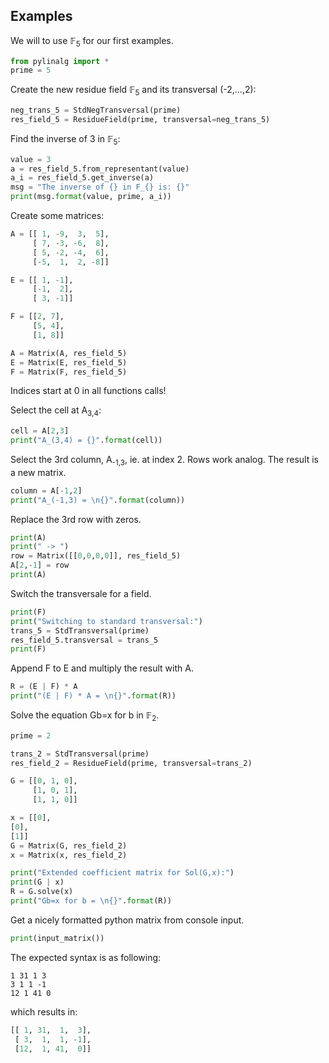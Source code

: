 Examples
--------------

We will to use 𝔽<sub>5</sub> for our first examples.

```python
from pylinalg import *
prime = 5
```

Create the new residue field 𝔽<sub>5</sub> and its transversal (-2,...,2):

```python
neg_trans_5 = StdNegTransversal(prime)
res_field_5 = ResidueField(prime, transversal=neg_trans_5)
```

Find the inverse of 3 in 𝔽<sub>5</sub>:

```python
value = 3
a = res_field_5.from_representant(value)
a_i = res_field_5.get_inverse(a)
msg = "The inverse of {} in F_{} is: {}"
print(msg.format(value, prime, a_i))
```

Create some matrices:

```python
A = [[ 1, -9,  3,  5],
     [ 7, -3, -6,  8],
     [ 5, -2, -4,  6],
     [-5,  1,  2, -8]]

E = [[ 1, -1],
     [-1,  2],
     [ 3, -1]]

F = [[2, 7],
     [5, 4],
     [1, 8]]

A = Matrix(A, res_field_5)
E = Matrix(E, res_field_5)
F = Matrix(F, res_field_5)
```

Indices start at 0 in all functions calls!

Select the cell at A<sub>3,4</sub>:

```python
cell = A[2,3]
print("A_(3,4) = {}".format(cell))
```

Select the 3rd column, A<sub>-1,3</sub>, ie. at index 2. Rows work analog. The result is a new matrix.

```python
column = A[-1,2]
print("A_(-1,3) = \n{}".format(column))
```

Replace the 3rd row with zeros.

```python
print(A)
print(" -> ")
row = Matrix([[0,0,0,0]], res_field_5)
A[2,-1] = row
print(A)
```

Switch the transversale for a field.

```python
print(F)
print("Switching to standard transversal:")
trans_5 = StdTransversal(prime)
res_field_5.transversal = trans_5
print(F)
```

Append F to E and multiply the result with A.

```python
R = (E | F) * A
print("(E | F) * A = \n{}".format(R))
```

Solve the equation Gb=x for b in 𝔽<sub>2</sub>.

```python
prime = 2

trans_2 = StdTransversal(prime)
res_field_2 = ResidueField(prime, transversal=trans_2)

G = [[0, 1, 0],
     [1, 0, 1],
     [1, 1, 0]]

x = [[0],
[0],
[1]]
G = Matrix(G, res_field_2)
x = Matrix(x, res_field_2)

print("Extended coefficient matrix for Sol(G,x):")
print(G | x)
R = G.solve(x)
print("Gb=x for b = \n{}".format(R))
```

Get a nicely formatted python matrix from console input.

```python
print(input_matrix())
```

The expected syntax is as following:

```
1 31 1 3
3 1 1 -1
12 1 41 0
```

which results in:

```python
[[ 1, 31,  1,  3],
 [ 3,  1,  1, -1],
 [12,  1, 41,  0]]
```
